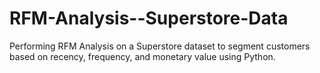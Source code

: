 # RFM-Analysis--Superstore-Data
Performing RFM Analysis on a Superstore dataset to segment customers based on recency, frequency, and monetary value using Python.
